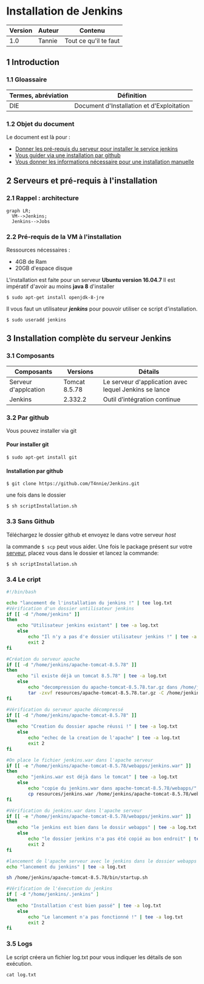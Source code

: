 # Installation de Jenkins

| Version | Auteur | Contenu               |
| ------- | ------ | --------------------- |
| 1.0     | Tannie | Tout ce qu'il te faut |

## 1 Introduction

### 1.1 Gloassaire

| Termes, abréviation | Définition                                |
| ------------------- | ----------------------------------------- |
| DIE                 | Document d'Installation et d'Exploitation |

### 1.2 Objet du document

Le document est là pour :

- [Donner les pré-requis du serveur pour installer le service jenkins](#22-pré-requis-à-linstallation)
- [Vous guider via une installation par github](#32-par-github)
- [Vous donner les informations nécessaire pour une installation manuelle](#33-sans-github)

## 2 Serveurs et pré-requis à l'installation

### 2.1 Rappel : architecture

```mermaid
graph LR;
  VM-->Jenkins;
  Jenkins-->Jobs
```

### 2.2 Pré-requis de la VM à l'installation

Ressources nécessaires :

- 4GB de Ram
- 20GB d'espace disque

L'installation est faite pour un serveur **Ubuntu version 16.04.7**
Il est impératif d'avoir au moins **java 8** d'installer

`$ sudo apt-get install openjdk-8-jre`

Il vous faut un utilisateur **_jenkins_** pour pouvoir utiliser ce script d'installation.

`$ sudo useradd jenkins`

## 3 Installation complète du serveur Jenkins

### 3.1 Composants

| Composants           | Versions      | Détails                                               |
| -------------------- | ------------- | ----------------------------------------------------- |
| Serveur d'applcation | Tomcat 8.5.78 | Le serveur d'application avec lequel Jenkins se lance |
| Jenkins              | 2.332.2       | Outil d’intégration continue                          |

### 3.2 Par github

Vous pouvez installer via git

#### Pour installer git

`$ sudo apt-get install git`

#### Installation par github

`$ git clone https://github.com/T4nnie/Jenkins.git`

une fois dans le dossier

`$ sh scriptInstallation.sh`

### 3.3 Sans Github

Téléchargez le dossier github et envoyez le dans votre serveur _host_

la commande `$ scp` peut vous aider.
Une fois le package présent sur votre [serveur](#2-serveurs-et-pré-requis-à-linstallation), placez vous dans le dossier et lancez la commande:

`$ sh scriptInstallation.sh`

### 3.4 Le cript

```bash
#!/bin/bash

echo "lancement de l'installation du jenkins !" | tee log.txt
#Vérification d'un dossier untilisateur jenkins
if [[ -d "/home/jenkins" ]]
then
    echo "Utilisateur jenkins existant" | tee -a log.txt
    else
        echo "Il n'y a pas d'e dossier utilisateur jenkins !" | tee -a log.txt
        exit 2
fi

#Création du serveur apache
if [[ -d "/home/jenkins/apache-tomcat-8.5.78" ]]
then
    echo "il existe déjà un tomcat 8.5.78" | tee -a log.txt
    else
        echo "decompression du apache-tomcat-8.5.78.tar.gz dans /home/jenkins" | tee -a log.txt
        tar -zxvf resources/apache-tomcat-8.5.78.tar.gz -C /home/jenkins/
fi

#Vérification du serveur apache décompressé
if [[ -d "/home/jenkins/apache-tomcat-8.5.78" ]]
then
    echo "Creation du dossier apache réussi !" | tee -a log.txt
    else
        echo "echec de la creation de l'apache" | tee -a log.txt
        exit 2
fi

#On place le fichier jenkins.war dans l'apache serveur
if [[ -e "/home/jenkins/apache-tomcat-8.5.78/webapps/jenkins.war" ]]
then
    echo "jenkins.war est déjà dans le tomcat" | tee -a log.txt
    else
        echo "copie du jenkins.war dans apache-tomcat-8.5.78/webapps/" | tee -a log.txt
        cp resources/jenkins.war /home/jenkins/apache-tomcat-8.5.78/webapps/
fi

#Vérification du jenkins.war dans l'apache serveur
if [[ -e "/home/jenkins/apache-tomcat-8.5.78/webapps/jenkins.war" ]]
then
    echo "le jenkins est bien dans le dossir webapps" | tee -a log.txt
    else
        echo "le dossier jenkins n'a pas été copié au bon endroit" | tee -a log.txt
        exit 2
fi

#lancement de l'apache serveur avec le jenkins dans le dossier webapps
echo "lancement du jenkins" | tee -a log.txt

sh /home/jenkins/apache-tomcat-8.5.78/bin/startup.sh

#Vérification de l'éxecution du jenkins
if [ -d "/home/jenkins/.jenkins" ]
then
    echo "Installation c'est bien passé" | tee -a log.txt
    else
        echo "Le lancement n'a pas fonctionné !" | tee -a log.txt
        exit 2
fi
```

### 3.5 Logs

Le script créera un fichier log.txt pour vous indiquer les détails de son exécution.

`cat log.txt`
